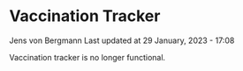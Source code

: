 Vaccination Tracker
================
Jens von Bergmann
Last updated at 29 January, 2023 - 17:08

Vaccination tracker is no longer functional.
